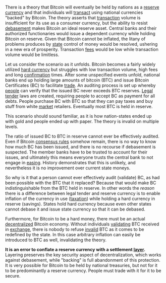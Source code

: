 There is a theory that Bitcoin will eventually be held by nations as a [reserve currency](https://en.wikipedia.org/wiki/Reserve_currency) and that individuals will [transact](Glossary#exchange) using national currencies "backed" by Bitcoin. The theory asserts that [transaction](Glossary#transaction) volume is insufficient for its use as a consumer currency, but the ability to resist [debasement](https://en.wikipedia.org/wiki/Debasement) makes Bitcoin an ideal reserve asset. Central banks and their authorized functionaries would issue a dependent currency while holding Bitcoin on reserve. Given that Bitcoin cannot be inflated, the litany of problems produces by [state](Glossary#state) control of money would be resolved, ushering in a new era of prosperity. Transaction [fees](Glossary#fee) would be low while transaction volume would be limitless.

Let us consider the scenario as it unfolds. Bitcoin becomes a fairly widely utilized [hard currency](https://en.wikipedia.org/wiki/Hard_currency) but struggles with low transaction volume, high fees and long [confirmation](Glossary#confirmation) times. After some unspecified events unfold, national banks end up holding large amounts of bitcoin (BTC) and issue Bitcoin Certificates (BC) to facilitate [trade](Glossary#trade). An auditing process is set up whereby [people](Glossary#person) can verify that the issued BC never exceeds BTC reserves. [Legal tender](https://en.wikipedia.org/wiki/Legal_tender) laws are created, requiring people to accept BC as payment for all debts. People purchase BC with BTC so that they can pay taxes and buy stuff from white [market](Glossary#market) retailers. Eventually most BTC is held in reserve.

This scenario should sound familiar, as it is how nation-states ended up with gold and people ended up with paper. The theory is invalid on multiple levels.

The ratio of issued BC to BTC in reserve cannot ever be effectively audited. Even if Bitcoin [consensus rules](Glossary#consensus-rules) somehow remain, there is no way to know how much BC has been issued, and there is no recourse if debasement is suspected. The member banks have to be trusted to account for their issues, and ultimately this means everyone trusts the central bank to not engage in [easing](https://en.wikipedia.org/wiki/Quantitative_easing). History demonstrates that this is unlikely, and nevertheless it is no improvement over current state moneys.

So why is it that a person cannot ever effectively audit (validate) BC, as had been possible with the BTC that it replaced? Because that would make BC indistinguishable from the  BTC held in reserve. In other words the *reason* there is a difference between legal tender and reserve currency is to enable inflation of the currency in use ([taxation](https://en.wikipedia.org/wiki/Seigniorage)) while holding a hard currency in reserve (savings). States hold hard currency because even other states cannot debase it and issue state currency so that it can be debased.

Furthermore, for Bitcoin to be a hard money, there must be an actual [decentralized](Glossary#centralization) Bitcoin economy. Without individuals [validating](Glossary#validation) BTC received in [exchange](Glossary#exchange), there is nobody to refuse [invalid](Glossary#validity) BTC as it comes to be redefined by the state. In this case arbitrary inflation can easily be introduced to BTC as well, invalidating the theory.

**It is an error to conflate a reserve currency with a settlement [layer](Glossary#layering).** Layering preserves the key security aspect of decentralization, which works against debasement, while "backing" is full abandonment of this protection. It is very possible for Bitcoin to be held by national treasuries, but not for it to be predominantly a reserve currency. People must trade with it for it to be secure.
